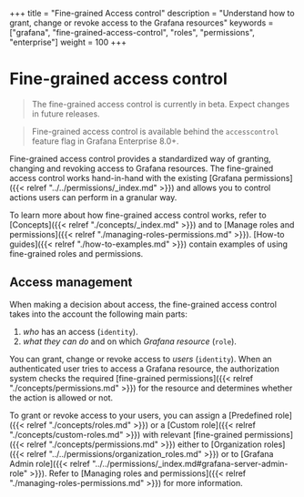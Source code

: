 +++
title = "Fine-grained Access control"
description = "Understand how to grant, change or revoke access to the Grafana resources"
keywords = ["grafana", "fine-grained-access-control", "roles", "permissions", "enterprise"]
weight = 100
+++

# Fine-grained access control

> The fine-grained access control is currently in beta. Expect changes in future releases.

> Fine-grained access control is available behind the `accesscontrol` feature flag in Grafana Enterprise 8.0+.

Fine-grained access control provides a standardized way of granting, changing and revoking access to Grafana resources. 
The fine-grained access control works hand-in-hand with the existing [Grafana permissions]({{< relref "../../permissions/_index.md" >}}) and allows you to control actions users can perform in a granular way.

To learn more about how fine-grained access control works, refer to [Concepts]({{< relref "./concepts/_index.md" >}}) and to [Manage roles and permissions]({{< relref "./managing-roles-permissions.md" >}}).
[How-to guides]({{< relref "./how-to-examples.md" >}}) contain examples of using fine-grained roles and permissions.

## Access management

When making a decision about access, the fine-grained access control takes into the account the following main parts:
1. _who_ has an access (`identity`).
1. _what they can do_ and on which _Grafana resource_ (`role`).

You can grant, change or revoke access to _users_ (`identity`). When an authenticated user tries to access a Grafana resource, the authorization system checks the required [fine-grained permissions]({{< relref "./concepts/permissions.md" >}}) for the resource and determines whether the action is allowed or not. 

To grant or revoke access to your users, you can assign a [Predefined role]({{< relref "./concepts/roles.md" >}}) or a [Custom role]({{< relref "./concepts/custom-roles.md" >}}) with relevant [fine-grained permissions]({{< relref "./concepts/permissions.md" >}}) either to [Organization roles]({{< relref "../../permissions/organization_roles.md" >}}) or to [Grafana Admin role]({{< relref "../../permissions/_index.md#grafana-server-admin-role" >}}). Refer to [Managing roles and permissions]({{< relref "./managing-roles-permissions.md" >}}) for more information.
